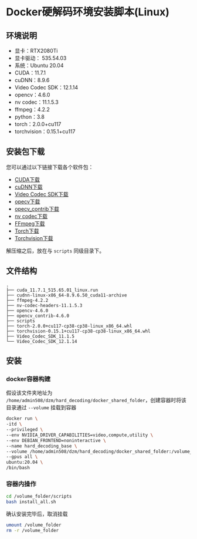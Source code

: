 # Docker硬解码环境安装脚本(Linux)

## 环境说明

- 显卡：RTX2080Ti
- 显卡驱动： 535.54.03
- 系统：Ubuntu 20.04
- CUDA：11.7.1
- cuDNN：8.9.6
- Video Codec SDK：12.1.14
- opencv：4.6.0
- nv codec：11.1.5.3
- ffmpeg：4.2.2
- python：3.8
- torch：2.0.0+cu117
- torchvision：0.15.1+cu117

## 安装包下载

您可以通过以下链接下载各个软件包：

- [CUDA下载](https://developer.download.nvidia.com/compute/cuda/11.7.1/local_installers/cuda_11.7.1_515.65.01_linux.run)
- [cuDNN下载](https://developer.nvidia.com/downloads/compute/cudnn/secure/8.9.6/local_installers/11.x/cudnn-linux-x86_64-8.9.6.50_cuda11-archive.tar.xz)
- [Video Codec SDK下载](https://developer.download.nvidia.com/designworks/video-codec-sdk/secure/12.1/Video_Codec_SDK_12.1.14.zip)
- [opecv下载](https://github.com/opencv/opencv/archive/4.6.0.zip)
- [opecv_contrib下载](https://github.com/opencv/opencv_contrib/archive/4.6.0.zip)
- [nv codec下载](https://github.com/FFmpeg/nv-codec-headers/releases/download/n11.1.5.3/nv-codec-headers-11.1.5.3.tar.gz)
- [FFmpeg下载](https://launchpad.net/ubuntu/+archive/primary/+sourcefiles/ffmpeg/7:4.2.2-1ubuntu1/ffmpeg_4.2.2.orig.tar.xz)
- [Torch下载](https://download.pytorch.org/whl/cu117/torch-2.0.0%2Bcu117-cp38-cp38-linux_x86_64.whl)
- [Torchvision下载](https://download.pytorch.org/whl/cu117/torchvision-0.15.1%2Bcu117-cp38-cp38-linux_x86_64.whl)

解压缩之后，放在与 `scripts` 同级目录下。

## 文件结构

```text
.
├── cuda_11.7.1_515.65.01_linux.run
├── cudnn-linux-x86_64-8.9.6.50_cuda11-archive
├── ffmpeg-4.2.2
├── nv-codec-headers-11.1.5.3
├── opencv-4.6.0
├── opencv_contrib-4.6.0
├── scripts
├── torch-2.0.0+cu117-cp38-cp38-linux_x86_64.whl
├── torchvision-0.15.1+cu117-cp38-cp38-linux_x86_64.whl
├── Video_Codec_SDK_11.1.5
└── Video_Codec_SDK_12.1.14
```

## 安装

### docker容器构建

假设该文件夹地址为 `/home/admin508/dzm/hard_decoding/docker_shared_folder`，创建容器时将该目录通过 `--volume` 挂载到容器

```bash
docker run \
-itd \
--privileged \
--env NVIDIA_DRIVER_CAPABILITIES=video,compute,utility \
--env DEBIAN_FRONTEND=noninteractive \
--name hard_decoding_base \
--volume /home/admin508/dzm/hard_decoding/docker_shared_folder:/volume_folder \
--gpus all \
ubuntu:20.04 \
/bin/bash
```

### 容器内操作

```bash
cd /volume_folder/scripts
bash install_all.sh
```

确认安装完毕后，取消挂载

```bash
umount /volume_folder
rm -r /volume_folder
```
